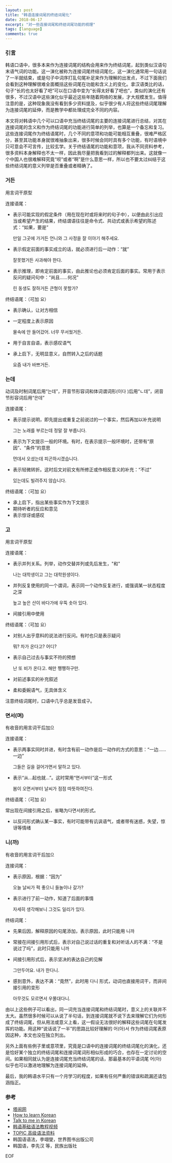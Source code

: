 ```yaml
---
layout: post
title: "韩语连接词尾的终结词尾化"
date: 2018-06-17
excerpt: "对一些连接词尾和终结词尾功能的梳理"
tags: [language]
comments: true
---
```


### 引言
韩语口语中，很多本来作为连接词尾的结构会用来作为终结词尾，起到类似汉语句末语气词的功能。这一演化被称为连接词尾终结词尾化，这一演化通常用一句话说了一半就结束，或是句子中词序打乱句尾补足来作为理解的出发点，不过下面我们会看到这种理解很难全面概括这些词尾在功能和含义上的变化。拿汉语类比的话，句子“长的也太好看了吧”可以在口语中变为“长得太好看了吧也”，类似的演化还有很多，不过汉语中这些演化似乎最近这些年随着网络的发展，才大规模发生。值得注意的是，这种现象我没有看到多少资料提及，似乎很少有人将这些终结词尾理解为连接词尾的延伸，而是教学中都处理成完全不同的内容。

本文将对韩语中几个可以口语中充当终结词尾的主要的连接词尾进行总结，对其在连接词尾的含义和作为终结词尾的功能进行简单的列举，也算是一个备忘和复习。这些连接词尾作为终结语尾时，几个不同的意项和功能可能相互重叠，很难严格区分，甚至其功能本身就很难抽象出来，很多时候会同时具有多个功能，有时语境中只可意会不可言传，比较玄学。关于终结语尾的功能和意项，我从不同资料参考，很多资料本身解释也不太一样，因此我尽量把我看到过的解释都列出来。这就像一个中国人也很难解释究竟“呗”或者“啊”是什么意思一样，所以也不要太过纠结于这些终结词尾的意义列举是否重叠或者精确了。

### 거든 

用言词干原型

连接语尾：

* 表示可能实现的假定条件（用在现在时或将来时的句子中），以便由此引出应当或希望产生的结果，终结谓语往往是命令式、共动式或表示希望的陈述式：“如果，要是”

  만일 그곳에 가거든 언니와 그 사정을 잘 이야기 해주세요.

* 表示假定前面的事实成立的话，就必须进行后一动作：“就”

  잘못했거든 사과해야 한다.

* 表示推理，即肯定前面的事实，由此推论也必须肯定后面的事实。常用于表示反问的疑问句中：“尚且……何况”

  린 동생도 잘하거든 큰형이 못할가?

终结语尾：（可加 요）

* 表示确认，让对方相信

* 一定程度上表示原因

  물속에 안 들어갔어. 너무 무서웠거든.

* 用于自言自语，表示感叹语气

* 承上启下，无明显意义，自然转入之后的话题

  요즘 내가 바쁘거든.

###  는데

动词及时制词尾后用“는데”，开音节形容词和体词谓词形(이다 )后用“ㄴ데”，闭音节形容词后用“은데”

连接语尾：

* 表示提示说明，即先提出或重复之前说过的一个事实，然后再加以补充说明

  그는 노래를 부르는데 정말 잘 부릅니다.

* 表示为下文提示一般的环境。有时，在表示提示一般环境时，还带有“原因”、“条件”的意思

  먼데서 오셨는데 피곤하시겠습니다.

* 表示轻微转折。这时后文对前文有所修正或作相反意义的补充：“不过”

  있는데도 빌려주지 않습니다.

终结语尾：（可加 요）

* 承上启下，指出某些事实作为下文提示
* 期待听者的反应和意见
* 表示惊讶或感叹

### 고 

用言词干原型

连接语尾：

* 表示并列关系。列举，动作交替并列或先后发生，"和"

  나는 대학생이고 그는 대학원생이다.

* 并列反复使用的同一个谓词，表示同一个动作反复进行，或强调某一状态程度之深

  높고 높은 산이 바다가에 우뚝 솟아 있다.

* 间接引用中使用

终结语尾：（可加 요）

* 对别人出乎意料的说法进行反问。有时也只是表示疑问

  뭐? 차가 온다고? 어디?

* 表示自己过去与事实不符的预想

  난 또 비가 온다고. 해만 쨍쨍하구만.

* 对前述事实的补充叙述

* 柔和委婉语气，无具体含义

注意终结词尾时，口语中几乎总是发音成구。

### 면서(며) 

有收音的用言词干后加으

连接语尾：

* 表示两事实同时并进，有时含有前一动作是后一动作的方式的意思：“一边……一边”

  그들은 길을 걸어가면서 말하고 있다.

* 表示“从…起也就…”。这时常用“면서부터”这一形式

  봄이 오면서부터 날씨가 점점 따뜻하여진다.

终结语尾：（可加 요）

常出现在间接引用之后，省略为다면서的形式。

* 以反问形式确认某一事实，有时可能带有讥讽语气，或者带有迷惑，失望，惊讶等情绪

### 니(까)

有收音的用言词干后加으

连接词尾：

* 表示原因，根据：“因为”

  오늘 날씨가 퍽 좋으니 들놀이나 갈가?

* 表示进行了前一动作，知道了后面的事情

  자세히 생각해보니 그것도 일리가 있다.

终结词尾：

* 先果后因，解释原因的句尾添加，表示原因，此时只能用 니까

* 常接在间接引用形式后，表示对自己说过话的重复和对听话人的不满：“不是说过了吗”，此时只能用 니까

* 间接引用形式后，表示坚决的表达自己的见解

  그만두어요. 내가 한다니.

* 感到意外，表达不满：“竟然”，此时用 다니 形式，动词也直接用词干，而非间接引用的变形

  아무것도 모르면서 우쭐대다니.

由以上这些例子可以看出，同一词充当连接词尾和终结词尾时，意义上的关联并不太大。虽然很多时候可以从说了半句话，到连接词尾就不说下去来理解它们为何形成了终结词尾，但从用法或意义上看，这一假设无法很好的解释这些词尾在句尾发挥的功能。用这种“说话说了一半”的思路比较好理解的 어(아)서 作为终结词尾表原因这种，本文也没在独立列出。

另外上面有些例子里或意项里，究竟是口语中的连接词尾的终结词尾化的演化，还是恰好某个独立的终结词尾和连接词尾词形相似形成的巧合，也存在一定讨论的空间。如果相同就认为是连接词尾充当终结词尾的话，那最基本的平语词尾 어(아) 似乎也可以激进地理解为连接词尾的延伸。

最后，我的韩语水平只有一个月学习的程度，如果有任何严重的错误和疏漏还请包涵指正。

### 参考

* [塔闹网](https://tanao.net/grammar/)
* [How to learn Korean](https://www.howtostudykorean.com/)
* [Talk to me in Korean](http://talktomeinkorean.com/)
* [韩语基础语法教程视频](https://www.bilibili.com/video/av15874447/?p=105)
* [TOPIC 高级语法资料](https://wenku.baidu.com/view/73b14a166c175f0e7cd13741.html)
* 韩国语语法，李翊燮，世界图书出版公司
* 韩国语，李先汉 等，民族出版社

EOF

  